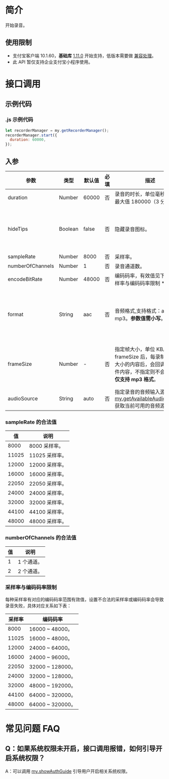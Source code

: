 # 简介

开始录音。

## 使用限制

- 支付宝客户端 10.1.60，**基础库** [1.11.0](https://opendocs.alipay.com/mini/framework/lib) 开始支持，低版本需要做 [兼容处理](https://docs.alipay.com/mini/framework/compatibility)。
- 此 API 暂仅支持企业支付宝小程序使用。

# 接口调用

## 示例代码

### .js 示例代码

```javascript
let recorderManager = my.getRecorderManager();
recorderManager.start({
  duration: 60000,
});
```

## 入参

| **参数** | **类型** | **默认值** | **必填** | **描述** | **备注** |
| --- | --- | --- | --- | --- | --- |
| duration | Number | 60000 | 否 | 录音的时长，单位毫秒（ms），最大值 180000（3 分钟）。 | - |
| hideTips | Boolean | false | 否 | 隐藏录音图标。 | 从支付宝客户端版本 10.1.85 开始支持。|
| sampleRate | Number | 8000 | 否 | 采样率。 | - |
| numberOfChannels | Number | 1 | 否 | 录音通道数。 | - |
| encodeBitRate | Number | 48000 | 否 | 编码码率，有效值见下方 **采样率与编码码率限制 **表。 | - |
| format | String | aac | 否 | 音频格式,支持格式：aac、mp3。**参数值需小写**。 | mp3 从支付宝客户端版本 10.1.80 开始支持。 |
| frameSize | Number | - | 否 | 指定帧大小，单位 KB。传入 frameSize 后，每录制指定帧大小的内容后，会回调录制的文件内容，不指定则不会回调。**暂仅支持 mp3 格式**。 | 支付宝客户端版本 10.1.80 开始支持。 |
| audioSource | String | auto | 否 | 指定录音的音频输入源，可通过 [my.getAvailableAudioSources](https://opendocs.alipay.com/mini/00bg4t) 获取当前可用的音频源。 | - |

### sampleRate 的合法值

| **值** | **说明**       |
| ------ | -------------- |
| 8000   | 8000 采样率。  |
| 11025  | 11025 采样率。 |
| 12000  | 12000 采样率。 |
| 16000  | 16000 采样率。 |
| 22050  | 22050 采样率。 |
| 24000  | 24000 采样率。 |
| 32000  | 32000 采样率。 |
| 44100  | 44100 采样率。 |
| 48000  | 48000 采样率。 |

### numberOfChannels 的合法值

| **值** | **说明**   |
| ------ | ---------- |
| 1      | 1 个通道。 |
| 2      | 2 个通道。 |

### 采样率与编码码率限制

每种采样率有对应的编码码率范围有效值，设置不合法的采样率或编码码率会导致录音失败，具体对应关系如下表：

| **采样率** | **编码码率**     |
| ---------- | ---------------- |
| 8000       | 16000 ~ 48000。  |
| 11025      | 16000 ~ 48000。  |
| 12000      | 24000 ~ 64000。  |
| 16000      | 24000 ~ 96000。  |
| 22050      | 32000 ~ 128000。 |
| 24000      | 32000 ~ 128000。 |
| 32000      | 48000 ~ 192000。 |
| 44100      | 64000 ~ 320000。 |
| 48000      | 64000 ~ 320000。 |

# 常见问题 FAQ

## Q：如果系统权限未开启，接口调用报错，如何引导开启系统权限？

A：可以调用 [my.showAuthGuide](https://opendocs.alipay.com/mini/api/show-auth-guide) 引导用户开启相关系统权限。
